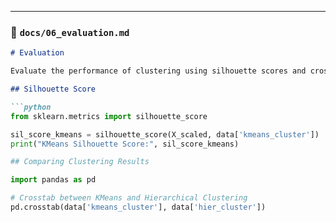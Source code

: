 
---

### 📄 `docs/06_evaluation.md`

```markdown
# Evaluation

Evaluate the performance of clustering using silhouette scores and cross-tabulations.

## Silhouette Score

```python
from sklearn.metrics import silhouette_score

sil_score_kmeans = silhouette_score(X_scaled, data['kmeans_cluster'])
print("KMeans Silhouette Score:", sil_score_kmeans)

## Comparing Clustering Results

import pandas as pd

# Crosstab between KMeans and Hierarchical Clustering
pd.crosstab(data['kmeans_cluster'], data['hier_cluster'])
